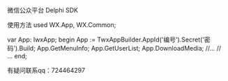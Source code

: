微信公众平台 Delphi SDK

使用方法
used
  WX.App, WX.Common;
  
var
  App: IwxApp;
begin
  App := TwxAppBuilder.AppId('编号').Secret('密码').Build;
  App.GetMenuInfo;
  App.GetUserList;
  App.DownloadMedia; 
  //...
  // ...
end;

有疑问联系qq：724464297
